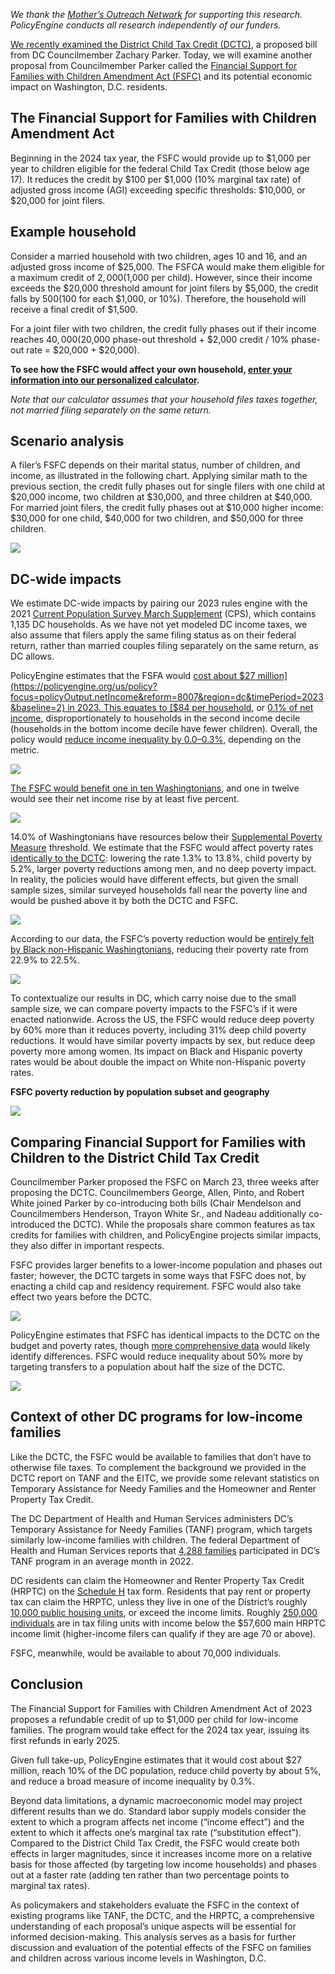 *We thank the [Mother’s Outreach Network](https://mothersoutreachnetwork.org/) for supporting this research. PolicyEngine conducts all research independently of our funders.*

[We recently examined the District Child Tax Credit (DCTC)](https://policyengine.org/us/blog/district-child-tax-credit), a proposed bill from DC Councilmember Zachary Parker. Today, we will examine another proposal from Councilmember Parker called the [Financial Support for Families with Children Amendment Act (FSFC)](https://www.dropbox.com/s/14865nw8firxgo2/CM%20Parker%20Basic%20Income%20Bill%203.21.23_FINAL.pdf?dl=0) and its potential economic impact on Washington, D.C. residents.

## The Financial Support for Families with Children Amendment Act

Beginning in the 2024 tax year, the FSFC would provide up to $1,000 per year to children eligible for the federal Child Tax Credit (those below age 17). It reduces the credit by $100 per $1,000 (10% marginal tax rate) of adjusted gross income (AGI) exceeding specific thresholds: $10,000, or $20,000 for joint filers.

## Example household

Consider a married household with two children, ages 10 and 16, and an adjusted gross income of $25,000. The FSFCA would make them eligible for a maximum credit of $2,000 ($1,000 per child). However, since their income exceeds the $20,000 threshold amount for joint filers by $5,000, the credit falls by $500 ($100 for each $1,000, or 10%). Therefore, the household will receive a final credit of $1,500.

For a joint filer with two children, the credit fully phases out if their income reaches $40,000 ($20,000 phase-out threshold + $2,000 credit / 10% phase-out rate = $20,000 + $20,000).

**To see how the FSFC would affect your own household, [enter your information into our personalized calculator](https://policyengine.org/us/household?focus=intro&reform=8007&region=us&timePeriod=2023&baseline=2).**

*Note that our calculator assumes that your household files taxes together, not married filing separately on the same return.*

## Scenario analysis

A filer’s FSFC depends on their marital status, number of children, and income, as illustrated in the following chart. Applying similar math to the previous section, the credit fully phases out for single filers with one child at $20,000 income, two children at $30,000, and three children at $40,000. For married joint filers, the credit fully phases out at $10,000 higher income: $30,000 for one child, $40,000 for two children, and $50,000 for three children.

![](https://cdn-images-1.medium.com/max/3200/0*BCBH9b-nkhBgfGih)

## DC-wide impacts

We estimate DC-wide impacts by pairing our 2023 rules engine with the 2021 [Current Population Survey March Supplement](https://www.census.gov/data/datasets/time-series/demo/cps/cps-asec.html) (CPS), which contains 1,135 DC households. As we have not yet modeled DC income taxes, we also assume that filers apply the same filing status as on their federal return, rather than married couples filing separately on the same return, as DC allows.

PolicyEngine estimates that the FSFA would [cost about $27 million](https://policyengine.org/us/policy?focus=policyOutput.netIncome&reform=8007&region=dc&timePeriod=2023&baseline=2) in 2023. This equates to [$84 per household](https://policyengine.org/us/policy?focus=policyOutput.decileAverageImpact&reform=8007&region=dc&timePeriod=2023&baseline=2), or [0.1% of net income](https://policyengine.org/us/policy?focus=policyOutput.decileRelativeImpact&reform=8007&region=dc&timePeriod=2023&baseline=2), disproportionately to households in the second income decile (households in the bottom income decile have fewer children). Overall, the policy would [reduce income inequality by 0.0–0.3%](https://policyengine.org/us/policy?focus=policyOutput.inequalityImpact&reform=8007&region=dc&timePeriod=2023&baseline=2), depending on the metric.

![](https://cdn-images-1.medium.com/max/2828/0*Zv6RqNmcgMkrlHWa)

[The FSFC would benefit one in ten Washingtonians](https://policyengine.org/us/policy?focus=policyOutput.intraDecileImpact&reform=8007&region=dc&timePeriod=2023&baseline=2), and one in twelve would see their net income rise by at least five percent.

![](https://cdn-images-1.medium.com/max/2820/0*Z3wEluteyWjEyx3R)

14.0% of Washingtonians have resources below their [Supplemental Poverty Measure](https://www.census.gov/topics/income-poverty/supplemental-poverty-measure.html) threshold. We estimate that the FSFC would affect poverty rates [identically to the DCTC](https://policyengine.org/us/blog/district-child-tax-credit): lowering the rate 1.3% to 13.8%, child poverty by 5.2%, larger poverty reductions among men, and no deep poverty impact. In reality, the policies would have different effects, but given the small sample sizes, similar surveyed households fall near the poverty line and would be pushed above it by both the DCTC and FSFC.

![](https://cdn-images-1.medium.com/max/2848/0*JkBfpEumAbVkTxpM)

According to our data, the FSFC’s poverty reduction would be [entirely felt by Black non-Hispanic Washingtonians](https://policyengine.org/us/policy?focus=policyOutput.racialPovertyImpact&reform=8007&region=dc&timePeriod=2023&baseline=2), reducing their poverty rate from 22.9% to 22.5%.

![](https://cdn-images-1.medium.com/max/2844/0*CDnH3pVVtjeVdm8o)

To contextualize our results in DC, which carry noise due to the small sample size, we can compare poverty impacts to the FSFC’s if it were enacted nationwide. Across the US, the FSFC would reduce deep poverty by 60% more than it reduces poverty, including 31% deep child poverty reductions. It would have similar poverty impacts by sex, but reduce deep poverty more among women. Its impact on Black and Hispanic poverty rates would be about double the impact on White non-Hispanic poverty rates.

**FSFC poverty reduction by population subset and geography**

![](https://cdn-images-1.medium.com/max/2000/1*Tw9pytP4VTrTj4C108ee1g.png)

## Comparing Financial Support for Families with Children to the District Child Tax Credit

Councilmember Parker proposed the FSFC on March 23, three weeks after proposing the DCTC. Councilmembers George, Allen, Pinto, and Robert White joined Parker by co-introducing both bills (Chair Mendelson and Councilmembers Henderson, Trayon White Sr., and Nadeau additionally co-introduced the DCTC). While the proposals share common features as tax credits for families with children, and PolicyEngine projects similar impacts, they also differ in important respects.

FSFC provides larger benefits to a lower-income population and phases out faster; however, the DCTC targets in some ways that FSFC does not, by enacting a child cap and residency requirement. FSFC would also take effect two years before the DCTC.

![](https://cdn-images-1.medium.com/max/2784/1*cLrx9sthXcVS5AsNduRdIA.png)

PolicyEngine estimates that FSFC has identical impacts to the DCTC on the budget and poverty rates, though [more comprehensive data](https://policyengine.org/us/blog/2022-12-28-enhancing-the-current-population-survey-for-policy-analysis) would likely identify differences. FSFC would reduce inequality about 50% more by targeting transfers to a population about half the size of the DCTC.

![](https://cdn-images-1.medium.com/max/2776/1*7mA6fraWhMVGC2I2c_-Srg.png)

## Context of other DC programs for low-income families

Like the DCTC, the FSFC would be available to families that don’t have to otherwise file taxes. To complement the background we provided in the DCTC report on TANF and the EITC, we provide some relevant statistics on Temporary Assistance for Needy Families and the Homeowner and Renter Property Tax Credit.

The DC Department of Health and Human Services administers DC’s Temporary Assistance for Needy Families (TANF) program, which targets similarly low-income families with children. The federal Department of Health and Human Services reports that [4,288 families](https://www.acf.hhs.gov/sites/default/files/documents/ofa/fy2022_tanf_caseload.pdf) participated in DC’s TANF program in an average month in 2022.

DC residents can claim the Homeowner and Renter Property Tax Credit (HRPTC) on the [Schedule H](https://otr.cfo.dc.gov/sites/default/files/dc/sites/otr/publication/attachments/2020_Schedule_H_0.pdf) tax form. Residents that pay rent or property tax can claim the HRPTC, unless they live in one of the District’s roughly [10,000 public housing units](https://www.dchousing.org/wordpress/about-us/dcha-by-the-numbers/), or exceed the income limits. Roughly [250,000 individuals](https://policyengine.org/us/policy?focus=policyOutput.netIncome&reform=9008&region=dc&timePeriod=2023&baseline=2) are in tax filing units with income below the $57,600 main HRPTC income limit (higher-income filers can qualify if they are age 70 or above).

FSFC, meanwhile, would be available to about 70,000 individuals.

## Conclusion

The Financial Support for Families with Children Amendment Act of 2023 proposes a refundable credit of up to $1,000 per child for low-income families. The program would take effect for the 2024 tax year, issuing its first refunds in early 2025.

Given full take-up, PolicyEngine estimates that it would cost about $27 million, reach 10% of the DC population, reduce child poverty by about 5%, and reduce a broad measure of income inequality by 0.3%.

Beyond data limitations, a dynamic macroeconomic model may project different results than we do. Standard labor supply models consider the extent to which a program affects net income (“income effect”) and the extent to which it affects one’s marginal tax rate (“substitution effect”). Compared to the District Child Tax Credit, the FSFC would create both effects in larger magnitudes, since it increases income more on a relative basis for those affected (by targeting low income households) and phases out at a faster rate (adding ten rather than two percentage points to marginal tax rates).

As policymakers and stakeholders evaluate the FSFC in the context of existing programs like TANF, the DCTC, and the HRPTC, a comprehensive understanding of each proposal’s unique aspects will be essential for informed decision-making. This analysis serves as a basis for further discussion and evaluation of the potential effects of the FSFC on families and children across various income levels in Washington, D.C.
